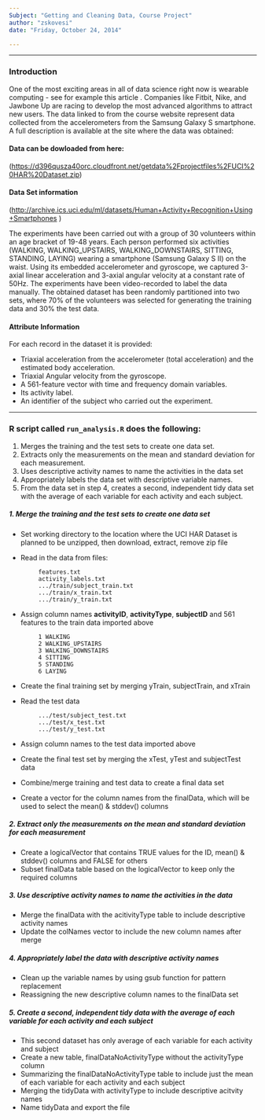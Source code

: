 ```yaml
---
Subject: "Getting and Cleaning Data, Course Project"
author: "zskovesi"
date: "Friday, October 24, 2014"

---
```

---

### Introduction

One of the most exciting areas in all of data science right now is wearable computing - see for example this article . Companies like Fitbit, Nike, and Jawbone Up are racing to develop the most advanced algorithms to attract new users. The data linked to from the course website represent data collected from the accelerometers from the Samsung Galaxy S smartphone. A full description is available at the site where the data was obtained: 

#### Data can be dowloaded from here:

(https://d396qusza40orc.cloudfront.net/getdata%2Fprojectfiles%2FUCI%20HAR%20Dataset.zip)

#### Data Set information

(http://archive.ics.uci.edu/ml/datasets/Human+Activity+Recognition+Using+Smartphones )

The experiments have been carried out with a group of 30 volunteers within an age bracket of 19-48 years. Each person performed six activities (WALKING, WALKING_UPSTAIRS, WALKING_DOWNSTAIRS, SITTING, STANDING, LAYING) wearing a smartphone (Samsung Galaxy S II) on the waist. Using its embedded accelerometer and gyroscope, we captured 3-axial linear acceleration and 3-axial angular velocity at a constant rate of 50Hz. The experiments have been video-recorded to label the data manually. The obtained dataset has been randomly partitioned into two sets, where 70% of the volunteers was selected for generating the training data and 30% the test data. 

#### Attribute Information

For each record in the dataset it is provided: 

- Triaxial acceleration from the accelerometer (total acceleration) and the estimated body acceleration. 
- Triaxial Angular velocity from the gyroscope. 
- A 561-feature vector with time and frequency domain variables. 
- Its activity label. 
- An identifier of the subject who carried out the experiment.

---------


### R script called `run_analysis.R` does the following: 

1. Merges the training and the test sets to create one data set.
2. Extracts only the measurements on the mean and standard deviation for each measurement. 
3. Uses descriptive activity names to name the activities in the data set
4. Appropriately labels the data set with descriptive variable names. 
5. From the data set in step 4, creates a second, independent tidy data set with the average of each variable for each activity and each subject.

##### 1. Merge the training and the test sets to create one data set

- Set working directory to the location where the UCI HAR Dataset is planned to be unzipped, then download, extract, remove zip file

- Read in the data from files:

           features.txt
           activity_labels.txt
           .../train/subject_train.txt
           .../train/x_train.txt
           .../train/y_train.txt

- Assign column names **activityID**, **activityType**, **subjectID** and 561 features to the train data imported above

           1 WALKING
           2 WALKING_UPSTAIRS
           3 WALKING_DOWNSTAIRS
           4 SITTING
           5 STANDING
           6 LAYING


- Create the final training set by merging yTrain, subjectTrain, and xTrain

- Read the test data

           .../test/subject_test.txt
           .../test/x_test.txt
           .../test/y_test.txt

- Assign column names to the test data imported above
- Create the final test set by merging the xTest, yTest and subjectTest data
- Combine/merge training and test data to create a final data set
- Create a vector for the column names from the finalData, which will be used to select the mean() & stddev() columns

##### 2. Extract only the measurements on the mean and standard deviation for each measurement 

- Create a logicalVector that contains TRUE values for the ID, mean() & stddev() columns and FALSE for others
- Subset finalData table based on the logicalVector to keep only the required columns

##### 3. Use descriptive activity names to name the activities in the data

- Merge the finalData with the acitivityType table to include descriptive activity names
- Update the colNames vector to include the new column names after merge
 
##### 4. Appropriately label the data with descriptive activity names 

- Clean up the variable names by using gsub function for pattern replacement
- Reassigning the new descriptive column names to the finalData set

##### 5. Create a second, independent tidy data with the average of each variable for each activity and each subject 
- This second dataset has only average of each variable for each activity and subject
- Create a new table, finalDataNoActivityType without the activityType column
- Summarizing the finalDataNoActivityType table to include just the mean of each variable for each activity and each subject
- Merging the tidyData with activityType to include descriptive acitvity names
- Name tidyData and export the file